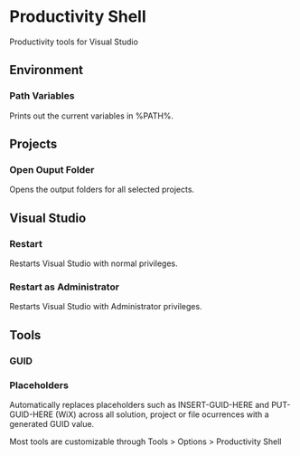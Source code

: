# Productivity Shell
Productivity tools for Visual Studio
## Environment
### Path Variables
Prints out the current variables in %PATH%.
## Projects
### Open Ouput Folder
Opens the output folders for all selected projects.
## Visual Studio
### Restart
Restarts Visual Studio with normal privileges.
### Restart as Administrator
Restarts Visual Studio with Administrator privileges.
## Tools
### GUID
### Placeholders
Automatically replaces placeholders such as INSERT-GUID-HERE and PUT-GUID-HERE (WiX) across all solution, project or file ocurrences with a generated GUID value.  

Most tools are customizable through Tools > Options > Productivity Shell